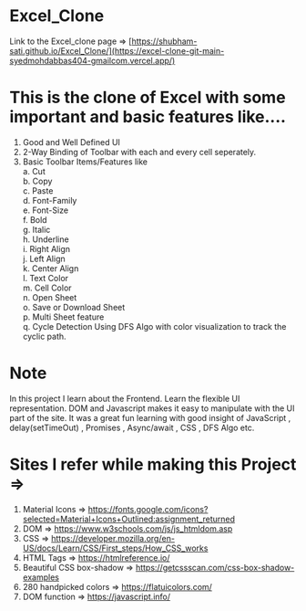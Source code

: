 # Excel_Clone
Link to the Excel_clone page => [https://shubham-sati.github.io/Excel_Clone/](https://excel-clone-git-main-syedmohdabbas404-gmailcom.vercel.app/)


# This is the clone of Excel with some important and basic features like....
1. Good and Well Defined UI
2. 2-Way Binding of Toolbar with each and every cell seperately.
3. Basic Toolbar Items/Features like    
  a. Cut  
  b. Copy   
  c. Paste  
  d. Font-Family    
  e. Font-Size    
  f. Bold   
  g. Italic   
  h. Underline    
  i. Right Align  
  j. Left Align   
  k. Center Align   
  l. Text Color   
  m. Cell Color   
  n. Open Sheet   
  o. Save or Download Sheet       
  p. Multi Sheet feature      
  q. Cycle Detection Using DFS Algo with color visualization to track the cyclic path.      

# Note
In this project I learn about the Frontend. Learn the flexible UI representation. DOM and Javascript makes it easy to manipulate with the UI part of the site. It was a great fun learning with good insight of JavaScript , delay(setTimeOut) , Promises , Async/await , CSS , DFS Algo etc.

# Sites I refer while making this Project =>
1. Material Icons => https://fonts.google.com/icons?selected=Material+Icons+Outlined:assignment_returned
2. DOM => https://www.w3schools.com/js/js_htmldom.asp
3. CSS => https://developer.mozilla.org/en-US/docs/Learn/CSS/First_steps/How_CSS_works
4. HTML Tags => https://htmlreference.io/
5. Beautiful CSS box-shadow => https://getcssscan.com/css-box-shadow-examples
6. 280 handpicked colors => https://flatuicolors.com/
7. DOM function => https://javascript.info/







